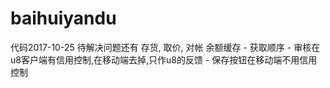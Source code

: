 # baihuiyandu
代码2017-10-25  待解决问题还有 存货, 取价, 对帐  余额缓存 - 获取顺序 - 审核在u8客户端有信用控制,在移动端去掉,只作u8的反馈 - 保存按钮在移动端不用信用控制
